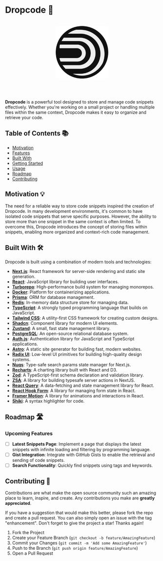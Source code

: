 # Dropcode 🚀

<br />
<div align="center">
  <a href="https://github.com/whyleonardo/dropcode">
    <img src="apps/web/public/logo.png" alt="Logo" width="172" height="172">
  </a>
</div>

<br/>
<br/>
<br/>

**Dropcode** is a powerful tool designed to store and manage code snippets effectively. Whether you're working on a small project or handling multiple files within the same context, Dropcode makes it easy to organize and retrieve your code.

## Table of Contents 📚

- [Motivation](#motivation)
- [Features](#features)
- [Built With](#built-with)
- [Getting Started](#getting-started)
- [Usage](#usage)
- [Roadmap](#roadmap)
- [Contributing](#contributing)

## Motivation 💡

The need for a reliable way to store code snippets inspired the creation of Dropcode. In many development environments, it's common to have isolated code snippets that serve specific purposes. However, the ability to store more than one snippet in the same context is often limited. To overcome this, Dropcode introduces the concept of storing files within snippets, enabling more organized and context-rich code management.

## Built With 🛠️

Dropcode is built using a combination of modern tools and technologies:

- **[Next.js](https://nextjs.org/)**: React framework for server-side rendering and static site generation.
- **[React](https://reactjs.org/)**: JavaScript library for building user interfaces.
- **[Turborepo](https://turborepo.org/)**: High-performance build system for managing monorepos.
- **[Docker](https://www.docker.com/)**: Platform for containerizing applications.
- **[Prisma](https://www.prisma.io/)**: ORM for database management.
- **[Redis](https://redis.io/)**: In-memory data structure store for managing data.
- **[TypeScript](https://www.typescriptlang.org/)**: A strongly typed programming language that builds on JavaScript.
- **[Tailwind CSS](https://tailwindcss.com/)**: A utility-first CSS framework for creating custom designs.
- **[Shadcn](https://shadcn.dev/)**: Component library for modern UI elements.
- **[Zustand](https://github.com/pmndrs/zustand)**: A small, fast state management library.
- **[PostgreSQL](https://www.postgresql.org/)**: An open-source relational database system.
- **[Auth.js](https://authjs.dev/)**: Authentication library for JavaScript and TypeScript applications.
- **[Astro](https://astro.build/)**: A static site generator for building fast, modern websites.
- **[Radix UI](https://www.radix-ui.com/)**: Low-level UI primitives for building high-quality design systems.
- **[Nuqs](https://nuqs.47ng.com/)**: Type-safe search params state manager for Next.js.
- **[Recharts](https://recharts.org/en-US/)**: A charting library built with React and D3.
- **[Zod](https://zod.dev/)**: A TypeScript-first schema declaration and validation library.
- **[ZSA](https://zsa.vercel.app/docs/introduction)**: A library for building typesafe server actions in NextJS.
- **[React Query](https://react-query.tanstack.com/)**: A data-fetching and state management library for React.
- **[React Hook Form](https://react-hook-form.com/)**: A library for managing form state in React.
- **[Framer Motion](https://www.framer.com/api/motion/)**: A library for animations and interactions in React.
- **[Shiki](https://shiki.matsu.io/)**: A syntax highlighter for code.


## Roadmap 🛣️

### Upcoming Features

- [ ] **Latest Snippets Page**: Implement a page that displays the latest snippets with infinite loading and filtering by programming language.
- [ ] **Gist Integration**: Integrate with GitHub Gists to enable the retrieval and sending of code snippets.
- [ ] **Search Functionality**: Quickly find snippets using tags and keywords.

## Contributing 🤝

Contributions are what make the open source community such an amazing place to learn, inspire, and create. Any contributions you make are **greatly appreciated**.

If you have a suggestion that would make this better, please fork the repo and create a pull request. You can also simply open an issue with the tag "enhancement".
Don't forget to give the project a star! Thanks again!

1. Fork the Project
2. Create your Feature Branch (`git checkout -b feature/AmazingFeature`)
3. Commit your Changes (`git commit -m 'Add some AmazingFeature'`)
4. Push to the Branch (`git push origin feature/AmazingFeature`)
5. Open a Pull Request
